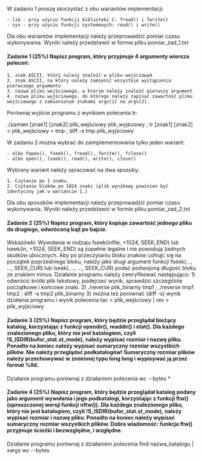 W zadaniu 1 proszę skorzystać z obu wariantów implementacji:

    - lib - przy użyciu funkcji biblioteki C: fread() i fwrite()
    - sys - przy użyciu funkcji systemowych: read() i write()

Dla obu wariantów implementacji należy przeprowadzić pomiar czasu wykonywania. Wyniki należy przedstawić w formie pliku pomiar_zad_1.txt 

#### Zadanie 1 (25%) Napisz program, który przyjmuje 4 argumenty wiersza poleceń:

    1. znak ASCII, który należy znaleźć w pliku wejściowym
    2. znak ASCII, na który należy zamienić wszystkie wystąpienia pierwszego argumentu
    3. nazwa pliku wejściowego, w którym należy znaleźć pierwszy argument
    4. nazwa pliku wyjściowego, do którego należy zapisać zawartość pliku wejściowego z zamienionym znakami argv[1] na argv[2].

Porównaj wyjście programu z wynikiem polecenia tr:

./zamien [znak1] [znak2] plik_wejściowy plik_wyjściowy ; tr [znak1] [znak2] < plik_wejściowy > tmp ; diff -s tmp plik_wyjściowy

W zadaniu 2 można wybrać do zaimplementowania tylko jeden wariant:

    - albo fopen(), fseek(), fread(), fwrite(), fclose()
    - albo open(), lseek(), read(), write(), close()

Wybrany wariant należy opracować na dwa sposoby:

    1. Czytanie po 1 znaku.
    2. Czytanie bloków po 1024 znaki (plik wynikowy powinien być identyczny jak w wariancie 1.)

Dla obu sposobów implementacji należy przeprowadzić pomiar czasu wykonywania. Wyniki należy przedstawić w formie pliku pomiar_zad_2.txt 

#### Zadanie 2 (25%) Napisz program, który kopiuje zawartość jednego pliku do drugiego, odwróconą bajt po bajcie.

Wskazówki: Wywołania w rodzaju fseek(infile, +1024, SEEK_END) lub lseek(in, +1024, SEEK_END) są zupełnie legalne i nie powodują żadnych skutków ubocznych. Aby po przeczytaniu bloku znaków cofnąć się na początek poprzedniego bloku, należy jako drugi argument funkcji fseek(..., ..., SEEK_CUR) lub lseek(...., ..., SEEK_CUR) podać podwojoną długość bloku ze znakiem minus. Działanie programu należy zweryfikować następująco: 1) odwrócić krótki plik tekstowy, podejrzeć wynik, sprawdzić szczególnie początkowe i końcowe znaki. 2) ./reverse plik_binarny tmp1 ; ./reverse tmp1 tmp2 ; diff -s tmp2 plik_binarny 3) można też porównać (diff -s) wynik działania programu i wynik polecenia tac < plik_wejściowy | rev > plik_wyjściowy

#### Zadanie 3 (25%) Napisz program, który będzie przeglądał bieżący katalog, korzystając z funkcji opendir(), readdir() i stat(). Dla każdego znalezionego pliku, który nie jest katalogiem, czyli !S_ISDIR(bufor_stat.st_mode), należy wypisać rozmiar i nazwę pliku. Ponadto na koniec należy wypisać sumaryczny rozmiar wszystkich plików. Nie należy przeglądać podkatalogów! Sumaryczny rozmiar plików należy przechowywać w zmiennej typu long long i wypisywać ją przez format %lld.

Działanie programu porównaj z działaniem polecenia wc --bytes *

#### Zadanie 4 (25%) Napisz program, który będzie przeglądał katalog podany jako argument wywołania i jego podkatalogi, korzystając z funkcji ftw() (uproszczonej wersji funkcji nftw()). Dla każdego znalezionego pliku, który nie jest katalogiem, czyli !S_ISDIR(bufor_stat.st_mode), należy wypisać rozmiar i nazwę pliku. Ponadto na koniec należy wypisać sumaryczny rozmiar wszystkich plików. Dobra wiadomość: funkcja ftw() przyjmuje ścieżki i bezwzględne, i względne.

Działanie programu porównaj z działaniem polecenia find nazwa_katalogu | xargs wc --bytes

